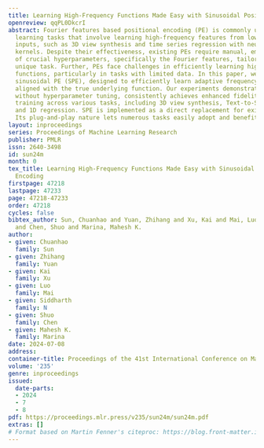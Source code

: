 ```yaml
---
title: Learning High-Frequency Functions Made Easy with Sinusoidal Positional Encoding
openreview: qqPL0DkcrI
abstract: Fourier features based positional encoding (PE) is commonly used in machine
  learning tasks that involve learning high-frequency features from low-dimensional
  inputs, such as 3D view synthesis and time series regression with neural tangent
  kernels. Despite their effectiveness, existing PEs require manual, empirical adjustment
  of crucial hyperparameters, specifically the Fourier features, tailored to each
  unique task. Further, PEs face challenges in efficiently learning high-frequency
  functions, particularly in tasks with limited data. In this paper, we introduce
  sinusoidal PE (SPE), designed to efficiently learn adaptive frequency features closely
  aligned with the true underlying function. Our experiments demonstrate that SPE,
  without hyperparameter tuning, consistently achieves enhanced fidelity and faster
  training across various tasks, including 3D view synthesis, Text-to-Speech generation,
  and 1D regression. SPE is implemented as a direct replacement for existing PEs.
  Its plug-and-play nature lets numerous tasks easily adopt and benefit from SPE.
layout: inproceedings
series: Proceedings of Machine Learning Research
publisher: PMLR
issn: 2640-3498
id: sun24m
month: 0
tex_title: Learning High-Frequency Functions Made Easy with Sinusoidal Positional
  Encoding
firstpage: 47218
lastpage: 47233
page: 47218-47233
order: 47218
cycles: false
bibtex_author: Sun, Chuanhao and Yuan, Zhihang and Xu, Kai and Mai, Luo and N, Siddharth
  and Chen, Shuo and Marina, Mahesh K.
author:
- given: Chuanhao
  family: Sun
- given: Zhihang
  family: Yuan
- given: Kai
  family: Xu
- given: Luo
  family: Mai
- given: Siddharth
  family: N
- given: Shuo
  family: Chen
- given: Mahesh K.
  family: Marina
date: 2024-07-08
address:
container-title: Proceedings of the 41st International Conference on Machine Learning
volume: '235'
genre: inproceedings
issued:
  date-parts:
  - 2024
  - 7
  - 8
pdf: https://proceedings.mlr.press/v235/sun24m/sun24m.pdf
extras: []
# Format based on Martin Fenner's citeproc: https://blog.front-matter.io/posts/citeproc-yaml-for-bibliographies/
---
```

